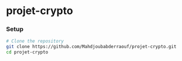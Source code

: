 # projet-crypto

### Setup
```bash
# Clone the repository
git clone https://github.com/Mahdjoubabderraouf/projet-crypto.git
cd projet-crypto


